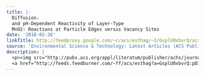 ```yaml
---
title: |-
  Diffusion-
  and pH-Dependent Reactivity of Layer-Type
  MnO2: Reactions at Particle Edges versus Vacancy Sites
date: '2018-02-26'
linkTitle: http://feedproxy.google.com/~r/acs/esthag/~3/GsplU0xbvrQ/acs.est.7b05820
source: 'Environmental Science & Technology: Latest Articles (ACS Publications)'
description: |
  <p><img src="http://pubs.acs.org/appl/literatum/publisher/achs/journals/content/esthag/0/esthag.ahead-of-print/acs.est.7b05820/20180226/images/medium/es-2017-05820m_0005.gif" alt="TOC Graphic"/></p><div><cite>Environmental Science & Technology</cite></div><div>DOI: 10.1021/acs.est.7b05820</div><div class="feedflare">
  <a href="http://feeds.feedburner.com/~ff/acs/esthag?a=GsplU0xbvrQ:pDIdoSjTffs:yIl2AUoC8zA"><img src="http://feeds.feedburner.com/~ff/acs/esthag?d=yIl2AUoC8zA" border="0"></img></a>
---
```

